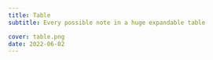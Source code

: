 ```yaml
---
title: Table
subtitle: Every possible note in a huge expandable table

cover: table.png
date: 2022-06-02
---
```


<script setup>
import pitchTable from './table.vue'
</script>

<client-only>
  <pitch-table />
</client-only>
